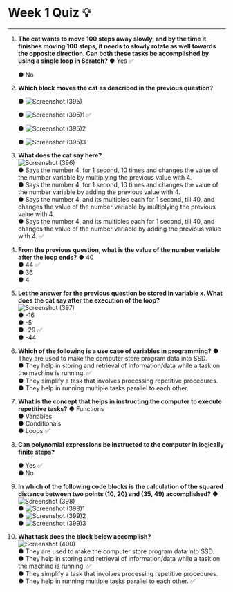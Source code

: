 # Week 1 Quiz :bulb:
***

1. **The cat wants to move 100 steps away slowly, and by the time it finishes moving 100 steps, it needs to slowly rotate as well towards the opposite direction. Can both these tasks be accomplished by using a single loop in Scratch?**
    &#9679; Yes :white_check_mark:
   
    &#9679; No

2. **Which block moves the cat as described in the previous question?**
   
    &#9679; ![Screenshot (395)](https://github.com/user-attachments/assets/41b2bf52-cc87-4896-a98b-819de8938fa9)
   
    &#9679; ![Screenshot (395)1](https://github.com/user-attachments/assets/66c0ce7d-32cb-468b-9b1d-d18159757b3b) :white_check_mark:
   
    &#9679; ![Screenshot (395)2](https://github.com/user-attachments/assets/02d3036a-c9d8-4fb4-9f23-96e21433b630)
   
    &#9679; ![Screenshot (395)3](https://github.com/user-attachments/assets/04987fd2-b47a-426e-82f3-8291c19770b5)  

5. **What does the cat say here?**  
   ![Screenshot (396)](https://github.com/user-attachments/assets/79f45be0-4238-4362-ae8e-3cd52b88cd5b)  
    &#9679; Says the number 4, for 1 second, 10 times and changes the value of the number variable by multiplying the previous value with 4.  
    &#9679; Says the number 4, for 1 second, 10 times and changes the value of the number variable by adding the previous value with 4.  
    &#9679; Says the number 4, and its multiples each for 1 second, till 40, and changes the value of the number variable by multiplying the previous value with 4.  
    &#9679; Says the number 4, and its multiples each for 1 second, till 40, and changes the value of the number variable by adding the previous value with 4. :white_check_mark:  

6. **From the previous question, what is the value of the number variable after the loop ends?**
    &#9679; 40  
    &#9679; 44 :white_check_mark:  
    &#9679; 36  
    &#9679; 4  

7. **Let the answer for the previous question be stored in variable x. What does the cat say after the execution of the loop?**  
   ![Screenshot (397)](https://github.com/user-attachments/assets/0ae62837-52cf-4463-b96d-32ca6655d50a)  
    &#9679; -16  
    &#9679; -5  
    &#9679; -29 :white_check_mark:  
    &#9679; -44  

8. **Which of the following is a use case of variables in programming?**
    &#9679; They are used to make the computer store program data into SSD.  
    &#9679; They help in storing and retrieval of information/data while a task on the machine is running. :white_check_mark:  
    &#9679; They simplify a task that involves processing repetitive procedures.  
    &#9679; They help in running multiple tasks parallel to each other.  

9. **What is the concept that helps in instructing the computer to execute repetitive tasks?**
    &#9679; Functions  
    &#9679; Variables  
    &#9679; Conditionals  
    &#9679; Loops :white_check_mark:  

10. **Can polynomial expressions be instructed to the computer in logically finite steps?**
    
    &#9679; Yes :white_check_mark:  
    &#9679; No  

12. **In which of the following code blocks is the calculation of the squared distance between two points (10, 20) and (35, 49) accomplished?**
    &#9679; ![Screenshot (398)](https://github.com/user-attachments/assets/38c95bcb-b119-4742-b8c2-769183c73489)  
    &#9679; ![Screenshot (398)1](https://github.com/user-attachments/assets/cd52701a-ef51-4c0b-a587-ed401c856156)  
    &#9679; ![Screenshot (399)2](https://github.com/user-attachments/assets/9559de65-a9ba-47fc-9f6d-161e81d4c01c)  
    &#9679; ![Screenshot (399)3](https://github.com/user-attachments/assets/33a5e077-eaf6-466e-90be-8dacd5de23e5)  

13. **What task does the block below accomplish?**  
    ![Screenshot (400)](https://github.com/user-attachments/assets/84a1c528-76a5-4ca3-b6ea-7ca531a784af)  
    &#9679; They are used to make the computer store program data into SSD.  
    &#9679; They help in storing and retrieval of information/data while a task on the machine is running. :white_check_mark:  
    &#9679; They simplify a task that involves processing repetitive procedures.  
    &#9679; They help in running multiple tasks parallel to each other. :white_check_mark:

